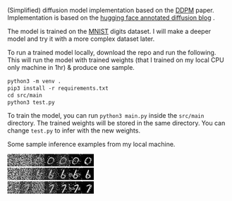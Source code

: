 (Simplified) diffusion model implementation based on the [DDPM](https://arxiv.org/abs/2006.11239) paper.  Implementation is based on the [hugging face annotated diffusion blog](https://huggingface.co/blog/annotated-diffusion) .

The model is trained on the [MNIST](https://www.kaggle.com/datasets/hojjatk/mnist-dataset) digits dataset. I will make a deeper model and try it with a more complex dataset later.

To run a trained model locally,  download the repo and run the following. This will run the model with trained weights (that I trained on my local CPU only machine in 1hr) & produce one sample.

    python3 -m venv . 
    pip3 install -r requirements.txt
    cd src/main
    python3 test.py
 
 To train the model, you can run `python3 main.py` inside the `src/main` directory. The trained weights will be stored in the same directory. You can change `test.py` 
to infer with the new weights.

Some sample inference examples from my local machine.

<img src="./results/result-0.jpg" width="196px"><img></br>
<img src="./results/result-6.jpg" width="196px"><img></br>
<img src="./results/result-7.jpg" width="196px"><img></br>
